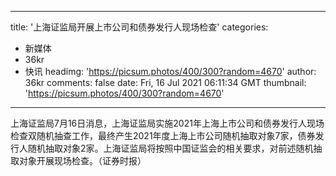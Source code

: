 
---
title: '上海证监局开展上市公司和债券发行人现场检查'
categories: 
 - 新媒体
 - 36kr
 - 快讯
headimg: 'https://picsum.photos/400/300?random=4670'
author: 36kr
comments: false
date: Fri, 16 Jul 2021 06:11:34 GMT
thumbnail: 'https://picsum.photos/400/300?random=4670'
---

<div>   
上海证监局7月16日消息，上海证监局实施2021年上海上市公司和债券发行人现场检查双随机抽查工作，最终产生2021年度上海上市公司随机抽取对象7家，债券发行人随机抽取对象2家。上海证监局将按照中国证监会的相关要求，对前述随机抽取对象开展现场检查。（证券时报）  
</div>
            
